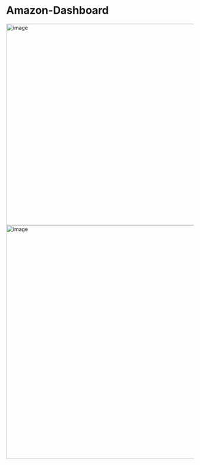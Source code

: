 # Amazon-Dashboard

<img width="956" height="540" alt="image" src="https://github.com/user-attachments/assets/27f58c70-5054-4fc7-b8b8-e2014cefecf0" />
<img width="1116" height="626" alt="image" src="https://github.com/user-attachments/assets/6db3a092-632d-416b-89c7-7d4cc592c4b3" />



